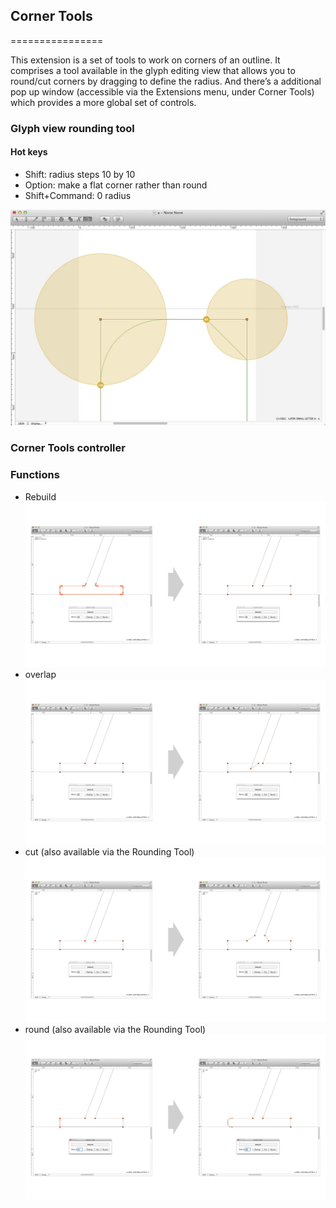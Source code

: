 ## Corner Tools
================

This extension is a set of tools to work on corners of an outline. It comprises a tool available in the glyph editing view that allows you to round/cut corners by dragging to define the radius. And there’s a additional pop up window (accessible via the Extensions menu, under Corner Tools) which provides a more global set of controls.

### Glyph view rounding tool

#### Hot keys
+ Shift: radius steps 10 by 10
+ Option: make a flat corner rather than round
+ Shift+Command: 0 radius

![alt tag](images/cornerTools-roundingTool.png)

### Corner Tools controller

### Functions
+ Rebuild
![alt tag](images/cornerTools-rebuild.jpg)
+ overlap
![alt tag](images/cornerTools-overlap.jpg)
+ cut (also available via the Rounding Tool)
![alt tag](images/cornerTools-cut.jpg)
+ round (also available via the Rounding Tool)
![alt tag](images/cornerTools-round.jpg)

